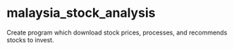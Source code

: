 # malaysia_stock_analysis
Create program which download stock prices, processes, and recommends stocks to invest.

